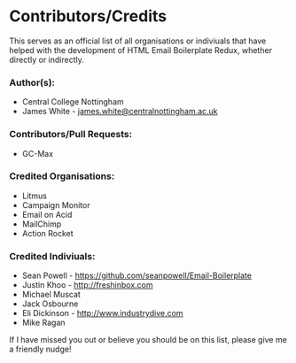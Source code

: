 # Contributors/Credits

This serves as an official list of all organisations or indiviuals that have helped with the development of HTML Email Boilerplate Redux, whether directly or indirectly.

### Author(s):

* Central College Nottingham
* James White - james.white@centralnottingham.ac.uk

### Contributors/Pull Requests:

* GC-Max

### Credited Organisations:

* Litmus
* Campaign Monitor
* Email on Acid
* MailChimp
* Action Rocket

### Credited Indiviuals:

* Sean Powell - https://github.com/seanpowell/Email-Boilerplate
* Justin Khoo - http://freshinbox.com
* Michael Muscat
* Jack Osbourne
* Eli Dickinson - http://www.industrydive.com
* Mike Ragan

If I have missed you out or believe you should be on this list, please give me a friendly nudge!
